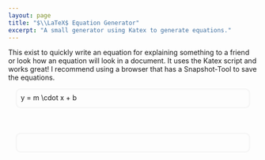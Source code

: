 ```yaml
---
layout: page
title: "$\\LaTeX$ Equation Generator"
excerpt: "A small generator using Katex to generate equations."
---
```


This exist to quickly write an equation for explaining something to a friend or look how an equation will look in a document. It uses the Katex script and works great! I recommend using a browser that has a Snapshot-Tool to save the equations.

<pre id="equation_input" contenteditable="true">y = m \cdot x + b</pre>
<pre id="equation_text" contenteditable="true"></pre>


<div id="equation_output">
</div>

<style>
  #equation_input, #equation_output {
    margin: 0 auto;
    max-width: 90%;
    -webkit-box-shadow: inset 0px 0px 15px -1px #DBDBDB; 
    box-shadow: inset 0px 0px 5px -1px #DBDBDB;
    padding: 10px;
    border-radius: 10px;
    display: block;
    font-family: var(--font-code);
    min-height: 20px;
  }

  #equation_input {
    overflow-x: auto;
    border: solid 1px var(--highlight);
    line-height: 1.3;
    width:100%;
    display:block
  }

  #equation_output {
    border: solid 1px var(--bg-1);
    margin-top: 20px;
  }
  
  .katex {
    font-size: 1.5em;
  }

</style>
<script src="/scripts/tools/katex_equation_renderer.js"></script>